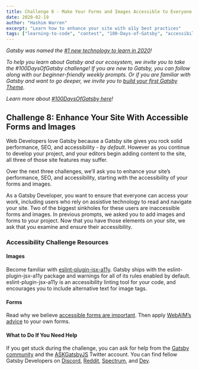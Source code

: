 ```yaml
---
title: Challenge 8 - Make Your Forms and Images Accessible to Everyone
date: 2020-02-19
author: "Hashim Warren"
excerpt: "Learn how to enhance your site with a11y best practices"
tags: ["learning-to-code", "contest", "100-Days-of-Gatsby", "accessibility"]
---
```


_Gatsby was named the [#1 new technology to learn in 2020](https://www.cnbc.com/2019/12/02/10-hottest-tech-skills-that-could-pay-off-most-in-2020-says-new-report.html)!_

_To help you learn about Gatsby and our ecosystem, we invite you to take the #100DaysOfGatsby challenge! If you are new to Gatsby, you can follow along with our beginner-friendly weekly prompts. Or if you are familiar with Gatsby and want to go deeper, we invite you to [build your first Gatsby Theme](/docs/themes/building-themes/)._

_Learn more about [#100DaysOfGatsby here](/blog/100days)!_

## Challenge 8: Enhance Your Site With Accessible Forms and Images

Web Developers love Gatsby because a Gatsby site gives you rock solid performance, SEO, and accessibility - _by default_. However as you continue to develop your project, and your editors begin adding content to the site, all three of those site features may suffer.

Over the next three challenges, we’ll ask you to enhance your site’s performance, SEO, and accessibility, starting with the accessibility of your forms and images.

As a Gatsby Developer, you want to ensure that everyone can access your work, including users who rely on assistive technology to read and navigate your site. Two of the biggest sinkholes for these users are inaccessible forms and images. In previous prompts, we asked you to add images and forms to your project. Now that you have those elements on your site, we ask that you examine and ensure their accessibility.

### Accessibility Challenge Resources

#### Images

Become familiar with [eslint-plugin-jsx-a11y](/docs/making-your-site-accessible/#linting-with-eslint-plugin-jsx-a11y). Gatsby ships with the eslint-plugin-jsx-a11y package and warnings for all of its rules enabled by default. eslint-plugin-jsx-a11y is an accessibility linting tool for your code, and encourages you to include alternative text for image tags.

#### Forms

Read why we believe [accessible forms are important](/docs/building-a-contact-form/#creating-an-accessible-form). Then apply [WebAIM’s advice](https://webaim.org/techniques/forms/) to your own forms.

#### What to Do If You Need Help

If you get stuck during the challenge, you can ask for help from the [Gatsby community](/contributing/community/) and the [ASKGatsbyJS](https://twitter.com/AskGatsbyJS) Twitter account. You can find fellow Gatsby Developers on [Discord](https://discordapp.com/invite/gatsby), [Reddit](https://www.reddit.com/r/gatsbyjs/), [Spectrum](https://spectrum.chat/gatsby-js), and [Dev](https://dev.to/t/gatsby).

